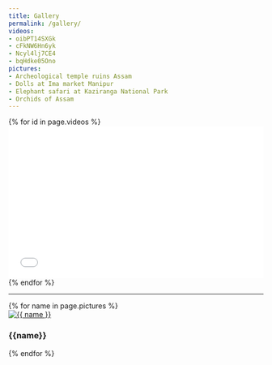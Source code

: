 ```yaml
---
title: Gallery
permalink: /gallery/
videos:
- oibPT14SXGk
- cFkNW6Hn6yk
- Ncyl4lj7CE4
- bqHdke05Ono
pictures:
- Archeological temple ruins Assam
- Dolls at Ima market Manipur
- Elephant safari at Kaziranga National Park
- Orchids of Assam
---
```

<div class="row">
{% for id in page.videos %}
<article class="6u{% cycle '', '$' %} 12u$(3) work-item">
<iframe width="100%" height="300" src="//www.youtube.com/embed/{{id}}" frameborder="0" allowfullscreen></iframe>
</article>
{% endfor %}
</div>
<hr>
<div class="row">
{% for name in page.pictures %}
<article class="6u{% cycle '', '$' %} 12u$(3) work-item">
    <a href="/files/gallery/{{name}}.jpg" class="image">
        <img src="//i{% cycle '0', '1', '2' %}.wp.com/www.kazirangatours.com/files/gallery/{{name}}.jpg?h=300" alt="{{ name }}">
    </a>
    <h3>{{name}}</h3>
</article>
{% endfor %}
</div>